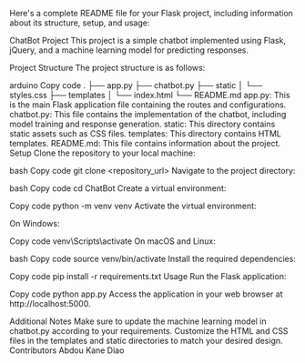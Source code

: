 
Here's a complete README file for your Flask project, including information about its structure, setup, and usage:

ChatBot Project
This project is a simple chatbot implemented using Flask, jQuery, and a machine learning model for predicting responses.

Project Structure
The project structure is as follows:

arduino
Copy code
.
├── app.py
├── chatbot.py
├── static
│   └── styles.css
├── templates
│   └── index.html
└── README.md
app.py: This is the main Flask application file containing the routes and configurations.
chatbot.py: This file contains the implementation of the chatbot, including model training and response generation.
static: This directory contains static assets such as CSS files.
templates: This directory contains HTML templates.
README.md: This file contains information about the project.
Setup
Clone the repository to your local machine:

bash
Copy code
git clone <repository_url>
Navigate to the project directory:

bash
Copy code
cd ChatBot
Create a virtual environment:

Copy code
python -m venv venv
Activate the virtual environment:

On Windows:

Copy code
venv\Scripts\activate
On macOS and Linux:

bash
Copy code
source venv/bin/activate
Install the required dependencies:

Copy code
pip install -r requirements.txt
Usage
Run the Flask application:

Copy code
python app.py
Access the application in your web browser at http://localhost:5000.

Additional Notes
Make sure to update the machine learning model in chatbot.py according to your requirements.
Customize the HTML and CSS files in the templates and static directories to match your desired design.
Contributors
Abdou Kane Diao
